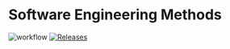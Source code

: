 
# Software Engineering Methods
![workflow](https://github.com/angus-dolan/sem-group-5/actions/workflows/main.yml/badge.svg)
[![Releases](https://img.shields.io/github/release/angus-dolan/sem-group-5/all.svg?style=flat-square)](https://github.com/angus-dolan/sem-group-5/releases)
